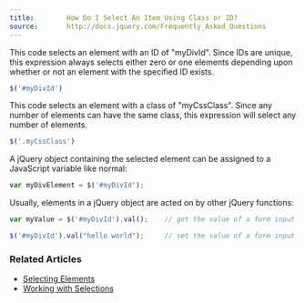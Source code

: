 ```yaml
---
title:        How Do I Select An Item Using Class or ID?
source:       http://docs.jquery.com/Frequently_Asked_Questions
---
```


This code selects an element with an ID of "myDivId". Since IDs are unique, this expression always selects either zero or one elements depending upon whether or not an element with the specified ID exists.

``` js
$('#myDivId')
```

This code selects an element with a class of "myCssClass". Since any number of elements can have the same class, this expression will select any number of elements.

``` js
$('.myCssClass')
```

A jQuery object containing the selected element can be assigned to a JavaScript variable like normal:

``` js
var myDivElement = $('#myDivId');
```

Usually, elements in a jQuery object are acted on by other jQuery functions:

``` js
var myValue = $('#myDivId').val();    // get the value of a form input

$('#myDivId').val("hello world");     // set the value of a form input
```

### Related Articles

* [Selecting Elements](/using-jquery-core/selecting-elements/)
* [Working with Selections](/using-jquery-core/working-with-selections/)